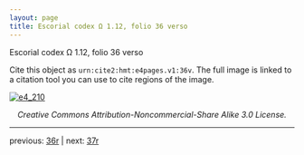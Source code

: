 ```yaml
---
layout: page
title: Escorial codex Ω 1.12, folio 36 verso
---
```


Escorial codex Ω 1.12, folio 36 verso

Cite this object as `urn:cite2:hmt:e4pages.v1:36v`.  The full image is linked to a citation tool you can use to cite regions of the image.

[![e4_210](http://www.homermultitext.org/iipsrv?IIIF=/project/homer/pyramidal/deepzoom/hmt/e4img/2017a/e4_210.tif/full/800,/0/default.jpg)](http://www.homermultitext.org/ict2/?urn=urn:cite2:hmt:e4img.2017a:e4_210) 

<p style="text-align: center; font-style: italic;">Creative Commons Attribution-Noncommercial-Share Alike 3.0 License.</p>

---

previous: [36r](../36r/) | next: [37r](../37r/)